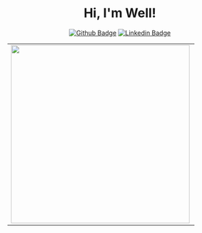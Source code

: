 
<h1 align="center">
    Hi, I'm Well! 
</h1>
    
<div align="center">
    
[![Github Badge](https://img.shields.io/badge/-Github-000?style=flat-square&logo=Github&logoColor=white&link=https://github.com/welloliva91)](https://github.com/welloliva91)
[![Linkedin Badge](https://img.shields.io/badge/-LinkedIn-blue?style=flat-square&logo=Linkedin&logoColor=white&link=https://www.linkedin.com/in/wellington-oliva-53a4b41b3/)](https://www.linkedin.com/in/wellington-oliva-53a4b41b3/)

<center>
<table>
    <tr>
        <td><img width="400px" align="left" src="https://github-readme-stats.vercel.app/api/top-langs/?username=welloliva91&hide=html&layout=compact&theme=buefy" /></td>
    </tr>   
</table>
</center> 
</div>
